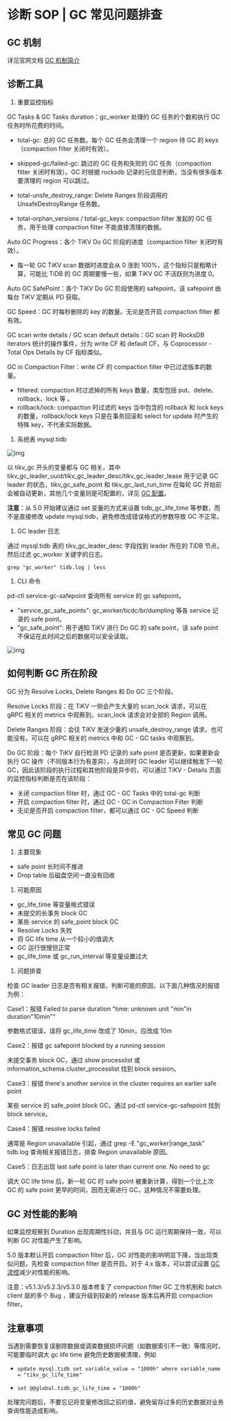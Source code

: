 # 诊断 SOP | GC 常见问题排查

## GC 机制

详见官网文档 [GC 机制简介](https://docs.pingcap.com/zh/tidb/stable/garbage-collection-overview) 



## **诊断工具**

1. 重要监控指标

GC Tasks & GC Tasks duration：gc_worker 处理的 GC 任务的个数和执行 GC 任务时所花费的时间。

- total-gc: 总的 GC 任务数。每个 GC 任务会清理一个 region 待 GC 的 keys（compaction filter 关闭时有效）。

- skipped-gc/failed-gc: 跳过的 GC 任务和失败的 GC 任务（compaction filter 关闭时有效）。GC 时根据 rocksdb 记录的元信息判断，当没有很多版本要清理的 region 可以跳过。

- total-unsfe_destroy_range: Delete Ranges 阶段调用的 UnsafeDestroyRange 任务数。

- total-orphan_versions / total-gc_keys: compaction filter 发起的 GC 任务，用于处理 compaction filter 不能直接清理的数据。

Auto GC Progress：各个 TiKV Do GC 阶段的进度（compaction filter 关闭时有效）。

- 每一轮 GC TiKV scan 数据时进度会从 0 涨到 100%，这个指标只是粗略计算，可能比 TiDB 的 GC 周期要慢一些，如果 TiKV GC 不活跃则为进度 0。

Auto GC SafePoint：各个 TiKV Do GC 阶段使用的 safepoint，该 safepoint 由每台 TiKV 定期从 PD 获取。

GC Speed：GC 时每秒删除的 key 的数量。无论是否开启 compaction filter 都有效。

GC scan write details / GC scan default details：GC scan 时 RocksDB iterators 统计的操作事件，分为 write CF 和 default CF，与 Coprocessor - Total Ops Details by CF 指标类似。

GC in Compaction Filter：write CF 的 compaction filter 中已过滤版本的数量。

- filtered: compaction 时过滤掉的所有 keys 数量，类型包括 put、delete、rollback、lock 等 。
- rollback/lock: compaction 时过滤的 keys 当中包含的 rollback 和 lock keys 的数量，rollback/lock keys 只是在事务回滚和 select for update 时产生的特殊 key，不代表实际数据。

1. 系统表 mysql.tidb

![img](https://pingcap.feishu.cn/space/api/box/stream/download/asynccode/?code=NGQ3ZjE3NGJiYmY1YmFkNDFmNWE0ZDM1NzQ1NzJhNGFfcGF0aTBEcFNCUWliTGNUZ2tSYUg3aHVGZTdER1RmZ0pfVG9rZW46Ym94Y25hVVgyVDFIWnhXNjZZRUxjd0ltcFJjXzE2NTAxNjQ3MTE6MTY1MDE2ODMxMV9WNA)

以 tikv_gc 开头的变量都与 GC 相关，其中 tikv_gc_leader_uuid/tikv_gc_leader_desc/tikv_gc_leader_lease 用于记录 GC leader 的状态，tikv_gc_safe_point 和 tikv_gc_last_run_time 在每轮 GC 开始前会被自动更新，其他几个变量则是可配置的，详见 [GC 配置](https://docs.pingcap.com/zh/tidb/stable/garbage-collection-configuration)。

**注意**：从 5.0 开始建议通过 set 变量的方式来设置 tidb_gc_life_time 等参数，而不是直接修改 update mysql.tidb，避免修改成错误格式的参数导致 GC 不正常。

1. GC leader 日志

通过 mysql.tidb 表的 tikv_gc_leader_desc 字段找到 leader 所在的 TiDB 节点，然后过滤 gc_worker 关键字的日志。

```
grep "gc_worker" tidb.log | less
```

1. CLI 命令

pd-ctl service-gc-safepoint 查询所有 service 的 gc safepoint。

- "service_gc_safe_points": gc_worker/ticdc/br/dumpling 等各 service 记录的 safe point。
- "gc_safe_point": 用于通知 TiKV 进行 Do GC 的 safe point，该 safe point 不保证在此时间之后的数据可以安全读取。

![img](https://pingcap.feishu.cn/space/api/box/stream/download/asynccode/?code=N2IzZmY2M2UxNWY1YTYxYTczYzA1MWNhMGQ2ZTA4ZjFfRjFmSlgyUmV1R2RVSXNFODVVRHVRelpyUWJ2Tmhlc0NfVG9rZW46Ym94Y25HOW1HTGs0V0dudEFXbmNzekZiTVJmXzE2NTAxNjQ3MTE6MTY1MDE2ODMxMV9WNA)



## **如何判断 GC 所在阶段**

GC 分为 Resolve Locks, Delete Ranges 和 Do GC 三个阶段。

Resolve Locks 阶段：在 TiKV 一侧会产生大量的 scan_lock 请求，可以在 gRPC 相关的 metrics 中观察到。scan_lock 请求会对全部的 Region 调用。

Delete Ranges 阶段：会往 TiKV 发送少量的 unsafe_destroy_range 请求，也可能没有。可以在 gRPC 相关的 metrics 中和 GC - GC tasks 中观察到。

Do GC 阶段：每个 TiKV 自行检测 PD 记录的 safe point 是否更新，如果更新会执行 GC 操作（不同版本行为有差异），与此同时 GC leader 可以继续触发下一轮 GC，因此该阶段的执行过程和其他阶段是异步的，可以通过 TiKV - Details 页面的监控指标判断是否在该阶段：

- 关闭 compaction filter 时，通过 GC - GC Tasks 中的 total-gc 判断
- 开启 compaction filter 时，通过 GC - GC in Compaction Filter 判断
- 无论是否开启 compaction filter，都可以通过 GC - GC Speed 判断



## **常见 GC 问题**

1. 主要现象

- safe point 长时间不推进
- Drop table 后磁盘空间一直没有回收

1. 可能原因

- gc_life_time 等变量格式错误
- 未提交的长事务 block GC
-  某些 service 的 safe_point block GC
- Resolve Locks 失败
- 将 GC life time 从一个较小的值调大
-  GC 运行很慢但正常
-  gc_life_time 或 gc_run_interval 等变量设置过大

1. 问题排查

检查 GC leader 日志是否有相关报错，判断可能的原因，以下面几种情况的报错为例：

Case1：报错 Failed to parse duration "time: unknown unit "min"in duration"10min"“ 

参数格式错误，误将 gc_life_time 改成了 10min，应改成 10m

Case2：报错 gc safepoint blocked by a running session 

未提交事务 block GC，通过 show processlist 或 information_schema.cluster_processlist 找到 block session。

Case3：报错 there's another service in the cluster requires an earlier safe point 

某些 service 的 safe_point block GC，通过 pd-ctl service-gc-safepoint 找到 block service。

Case4：报错 resolve locks failed 

通常是 Region unavailable 引起，通过 grep -E "gc_worker|range_task" tidb.log 查询相关报错日志，排查 Region unavailable 原因。

Case5：日志出现 last safe point is later than current one. No need to gc 

调大 GC life time 后，新一轮 GC 时 safe point 被重新计算，得到一个比上次 GC 的 safe point 更早的时间，因而无需进行 GC，这种情况不需要处理。



## **GC 对性能的影响**

如果监控观察到 Duration 出现周期性抖动，并且与 GC 运行周期保持一致，可以判断 GC 对性能产生了影响。

5.0 版本默认开启 compaction filter 后，GC 对性能的影响明显下降，当出现类似问题，先检查 compaction filter 是否开启。对于 4.x 版本，可以尝试设置 [GC 流控](https://docs.pingcap.com/tidb/stable/garbage-collection-configuration#gc-io-limit)减少对性能的影响。

注意：v5.1.3/v5.2.3/v5.3.0 版本修复了 compaction filter GC 工作机制和 batch client 层的多个 Bug ，建议升级到较新的 release 版本后再开启 compaction filter。



## **注意事项**

当遇到需要恢复误删除数据或调查数据损坏问题（如数据索引不一致）等情况时，可能要临时调大 gc life time 避免历史数据被清理，例如

-  `update mysql.tidb set variable_value = "1000h" where variable_name = "tikv_gc_life_time"`

- `set @@global.tidb_gc_life_time = "1000h"`

处理完问题后，不要忘记将变量修改回之前的值，避免留存过多的历史数据对业务查询性能造成影响。